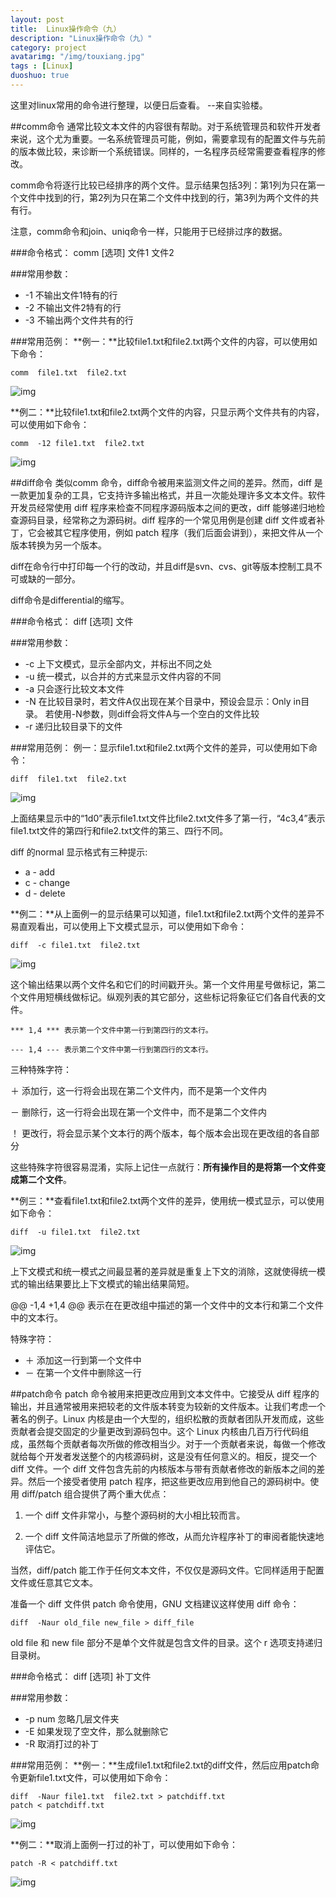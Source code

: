 ```yaml
---
layout: post
title:  Linux操作命令（九）
description: "Linux操作命令（九）"
category: project
avatarimg: "/img/touxiang.jpg"
tags : [Linux]
duoshuo: true
---
```

这里对linux常用的命令进行整理，以便日后查看。
--来自实验楼。

<!-- more -->

##comm命令
通常比较文本文件的内容很有帮助。对于系统管理员和软件开发者来说，这个尤为重要。一名系统管理员可能，例如，需要拿现有的配置文件与先前的版本做比较，来诊断一个系统错误。同样的，一名程序员经常需要查看程序的修改。

comm命令将逐行比较已经排序的两个文件。显示结果包括3列：第1列为只在第一个文件中找到的行，第2列为只在第二个文件中找到的行，第3列为两个文件的共有行。

注意，comm命令和join、uniq命令一样，只能用于已经排过序的数据。

###命令格式：
comm  [选项] 文件1  文件2

###常用参数：
* -1	 不输出文件1特有的行
* -2	 不输出文件2特有的行
* -3   不输出两个文件共有的行

###常用范例：
**例一：**比较file1.txt和file2.txt两个文件的内容，可以使用如下命令：

	comm  file1.txt  file2.txt

![img](http://anything-about-doc.qiniudn.com/userid3372labid371time1420781783879)

**例二：**比较file1.txt和file2.txt两个文件的内容，只显示两个文件共有的内容，可以使用如下命令：

	comm  -12 file1.txt  file2.txt

![img](http://anything-about-doc.qiniudn.com/userid3372labid371time1420781829807)

##diff命令
类似comm 命令，diff命令被用来监测文件之间的差异。然而，diff 是一款更加复杂的工具，它支持许多输出格式，并且一次能处理许多文本文件。软件开发员经常使用 diff 程序来检查不同程序源码版本之间的更改，diff 能够递归地检查源码目录，经常称之为源码树。diff 程序的一个常见用例是创建 diff 文件或者补丁，它会被其它程序使用，例如 patch 程序（我们后面会讲到），来把文件从一个版本转换为另一个版本。

diff在命令行中打印每一个行的改动，并且diff是svn、cvs、git等版本控制工具不可或缺的一部分。

diff命令是differential的缩写。

###命令格式：
diff  [选项]  文件

###常用参数：
* -c   	上下文模式，显示全部内文，并标出不同之处
* -u 		统一模式，以合并的方式来显示文件内容的不同
* -a  	只会逐行比较文本文件
* -N		在比较目录时，若文件A仅出现在某个目录中，预设会显示：Only in目录。			若使用-N参数，则diff会将文件A与一个空白的文件比较
* -r   	递归比较目录下的文件

###常用范例：
例一：显示file1.txt和file2.txt两个文件的差异，可以使用如下命令：

	diff  file1.txt  file2.txt

![img](http://anything-about-doc.qiniudn.com/userid3372labid371time1420781912223)

上面结果显示中的“1d0”表示file1.txt文件比file2.txt文件多了第一行，“4c3,4”表示file1.txt文件的第四行和file2.txt文件的第三、四行不同。

diff 的normal 显示格式有三种提示:

* a - add
* c - change
* d - delete 

**例二：**从上面例一的显示结果可以知道，file1.txt和file2.txt两个文件的差异不易直观看出，可以使用上下文模式显示，可以使用如下命令：

	diff  -c file1.txt  file2.txt

![img](http://anything-about-doc.qiniudn.com/userid3372labid371time1420781985260)

这个输出结果以两个文件名和它们的时间戳开头。第一个文件用星号做标记，第二个文件用短横线做标记。纵观列表的其它部分，这些标记将象征它们各自代表的文件。

`*** 1,4 *** 表示第一个文件中第一行到第四行的文本行。`

`--- 1,4 --- 表示第二个文件中第一行到第四行的文本行。`

三种特殊字符：

＋ 添加行，这一行将会出现在第二个文件内，而不是第一个文件内

－ 删除行，这一行将会出现在第一个文件中，而不是第二个文件内

！ 更改行，将会显示某个文本行的两个版本，每个版本会出现在更改组的各自部分

这些特殊字符很容易混淆，实际上记住一点就行：**所有操作目的是将第一个文件变成第二个文件**。

**例三：**查看file1.txt和file2.txt两个文件的差异，使用统一模式显示，可以使用如下命令：

	diff  -u file1.txt  file2.txt

![img](http://anything-about-doc.qiniudn.com/userid3372labid371time1420782103081)

上下文模式和统一模式之间最显著的差异就是重复上下文的消除，这就使得统一模式的输出结果要比上下文模式的输出结果简短。

@@  -1,4 +1,4 @@ 表示在在更改组中描述的第一个文件中的文本行和第二个文件中的文本行。

特殊字符：

* ＋ 添加这一行到第一个文件中
* － 在第一个文件中删除这一行

##patch命令
patch 命令被用来把更改应用到文本文件中。它接受从 diff 程序的输出，并且通常被用来把较老的文件版本转变为较新的文件版本。让我们考虑一个著名的例子。Linux 内核是由一个大型的，组织松散的贡献者团队开发而成，这些贡献者会提交固定的少量更改到源码包中。这个 Linux 内核由几百万行代码组成，虽然每个贡献者每次所做的修改相当少。对于一个贡献者来说，每做一个修改就给每个开发者发送整个的内核源码树，这是没有任何意义的。相反，提交一个 diff 文件。一个 diff 文件包含先前的内核版本与带有贡献者修改的新版本之间的差异。然后一个接受者使用 patch 程序，把这些更改应用到他自己的源码树中。使用 diff/patch 组合提供了两个重大优点：

1. 一个 diff 文件非常小，与整个源码树的大小相比较而言。

2. 一个 diff 文件简洁地显示了所做的修改，从而允许程序补丁的审阅者能快速地评估它。

当然，diff/patch 能工作于任何文本文件，不仅仅是源码文件。它同样适用于配置文件或任意其它文本。

准备一个 diff 文件供 patch 命令使用，GNU 文档建议这样使用 diff 命令：

`diff  -Naur old_file new_file > diff_file`

old file 和 new file 部分不是单个文件就是包含文件的目录。这个 r 选项支持递归目录树。

###命令格式：
diff  [选项]  补丁文件

###常用参数：
* -p num  忽略几层文件夹
* -E 		如果发现了空文件，那么就删除它
* -R  	取消打过的补丁

###常用范例：
**例一：**生成file1.txt和file2.txt的diff文件，然后应用patch命令更新file1.txt文件，可以使用如下命令：

	diff  -Naur file1.txt  file2.txt > patchdiff.txt
	patch < patchdiff.txt

![img](http://anything-about-doc.qiniudn.com/userid3372labid371time1420782242319)

**例二：**取消上面例一打过的补丁，可以使用如下命令：

	patch -R < patchdiff.txt

![img](http://anything-about-doc.qiniudn.com/userid3372labid371time1420782287649)